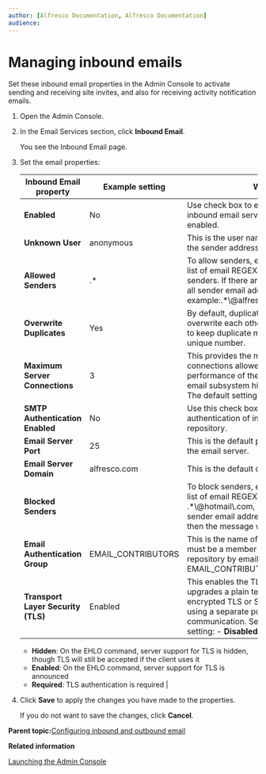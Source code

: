 ```yaml
---
author: [Alfresco Documentation, Alfresco Documentation]
audience: 
---
```


# Managing inbound emails

Set these inbound email properties in the Admin Console to activate sending and receiving site invites, and also for receiving activity notification emails.

1.  Open the Admin Console.

2.  In the Email Services section, click **Inbound Email**.

    You see the Inbound Email page.

3.  Set the email properties:

    |Inbound Email property|Example setting|What is it?|
    |----------------------|---------------|-----------|
    |**Enabled**|No|Use check box to enable or disable the inbound email service. By default, it is not enabled.|
    |**Unknown User**|anonymous|This is the user name to authenticate as when the sender address is not recognized.|
    |**Allowed Senders**|.\*|To allow senders, enter a comma-separated list of email REGEX patterns of allowed senders. If there are any values in the list, then all sender email addresses must match. For example:.\*\\@alfresco\\.com, .\*\\@alfresco\\.org.|
    |**Overwrite Duplicates**|Yes|By default, duplicate messages to a folder will overwrite each other. Deselect this check box to keep duplicate messages and apply a unique number.|
    |**Maximum Server Connections**|3|This provides the maximum number of connections allowed in order to control the performance of the system. To prioritize the email subsystem higher, increase this number. The default setting is 3.|
    |**SMTP Authentication Enabled**|No|Use this check box to enable or disable the authentication of inbound email against the repository.|
    |**Email Server Port**|25|This is the default port number for the email server.|
    |**Email Server Domain**|alfresco.com|This is the default domain for the email server.|
    |**Blocked Senders**| |To block senders, enter a comma-separated list of email REGEX patterns, for example: .\*\\@hotmail\\.com, .\*\\@googlemail\\.com. If the sender email address matches a listed value, then the message will be rejected.|
    |**Email Authentication Group**|EMAIL\_CONTRIBUTORS|This is the name of the group in which users must be a member to add content to the repository by email. The default group is EMAIL\_CONTRIBUTORS.|
    |**Transport Layer Security \(TLS\)**|Enabled|This enables the TLS protocol, which upgrades a plain text connection to an encrypted TLS or SSL connection instead of using a separate port for encrypted communication. Select the TLS support setting:    -   **Disabled**: TLS support is disabled
    -   **Hidden**: On the EHLO command, server support for TLS is hidden, though TLS will still be accepted if the client uses it
    -   **Enabled**: On the EHLO command, server support for TLS is announced
    -   **Required**: TLS authentication is required
|

4.  Click **Save** to apply the changes you have made to the properties.

    If you do not want to save the changes, click **Cancel**.


**Parent topic:**[Configuring inbound and outbound email](../concepts/email-intro.md)

**Related information**  


[Launching the Admin Console](adminconsole-open.md)

